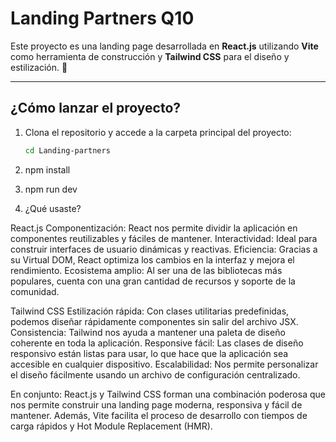 # Landing Partners Q10

Este proyecto es una landing page desarrollada en **React.js** utilizando **Vite** como herramienta de construcción y **Tailwind CSS** para el diseño y estilización. 🚀

---

## ¿Cómo lanzar el proyecto?

1. Clona el repositorio y accede a la carpeta principal del proyecto:

   ```bash
   cd Landing-partners

   ```

2. npm install

3. npm run dev

4. ¿Qué usaste?

React.js
Componentización: React nos permite dividir la aplicación en componentes reutilizables y fáciles de mantener.
Interactividad: Ideal para construir interfaces de usuario dinámicas y reactivas.
Eficiencia: Gracias a su Virtual DOM, React optimiza los cambios en la interfaz y mejora el rendimiento.
Ecosistema amplio: Al ser una de las bibliotecas más populares, cuenta con una gran cantidad de recursos y soporte de la comunidad.

Tailwind CSS
Estilización rápida: Con clases utilitarias predefinidas, podemos diseñar rápidamente componentes sin salir del archivo JSX.
Consistencia: Tailwind nos ayuda a mantener una paleta de diseño coherente en toda la aplicación.
Responsive fácil: Las clases de diseño responsivo están listas para usar, lo que hace que la aplicación sea accesible en cualquier dispositivo.
Escalabilidad: Nos permite personalizar el diseño fácilmente usando un archivo de configuración centralizado.

En conjunto:
React.js y Tailwind CSS forman una combinación poderosa que nos permite construir una landing page moderna, responsiva y fácil de mantener. Además, Vite facilita el proceso de desarrollo con tiempos de carga rápidos y Hot Module Replacement (HMR).
